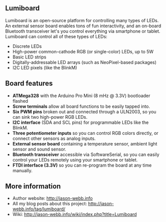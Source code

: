 ## Lumiboard

Lumiboard is an open-source platform for controlling many types of LEDs. An external sensor board enables tons of fun interactivity, and an on-board Bluetooth transceiver let's you control everything via smartphone or tablet. Lumiboard can control all of these types of LEDs:

* Discrete LEDs
* High-power common-cathode RGB (or single-color) LEDs, up to 5W
* Basic LED strips
* Digitally-addressable LED arrays (such as NeoPixel-based packages)
* I2C LED pixels (like the BlinkM)

## Board features
* **ATMega328** with the Arduino Pro Mini (8 mHz @ 3.3V) bootloader flashed
* **Screw terminals** allow all board functions to be easily tapped into.
* **Six PWM pins** broken out and connected through a ULN2003, so you can sink two high-power RGB LEDs.
* **I2C interface** (SDA and SCL pins) for programmable LEDs like the BlinkM. 
* **Three potentiometer inputs** so you can control RGB colors directly, or connect other sensors as analog inputs.
* **External sensor board** containing a temperature sensor, ambient light sensor and sound sensor.
* **Bluetooth transceiver** accessible via SoftwareSerial, so you can easily control your LEDs remotely using your smartphone or tablet.
* **FTDI interface (3.3V)** so you can re-program the board at any time manually.

## More information
* Author website: http://jason-webb.info
* All my blog posts about this project: http://jason-webb.info/tag/lumiboard/
* Wiki: http://jason-webb.info/wiki/index.php?title=Lumiboard
